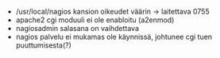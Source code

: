 - /usr/local/nagios kansion oikeudet väärin -> laitettava 0755
- apache2 cgi moduuli ei ole enabloitu (a2enmod)
- nagiosadmin salasana on vaihdettava
- nagios palvelu ei mukamas ole käynnissä, johtunee cgi tuen puuttumisesta(?)
